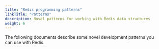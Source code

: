 ```yaml
---
title: "Redis programming patterns"
linkTitle: "Patterns"
description: Novel patterns for working with Redis data structures
weight: 6
---
```


The following documents describe some novel development patterns you can use with Redis.
